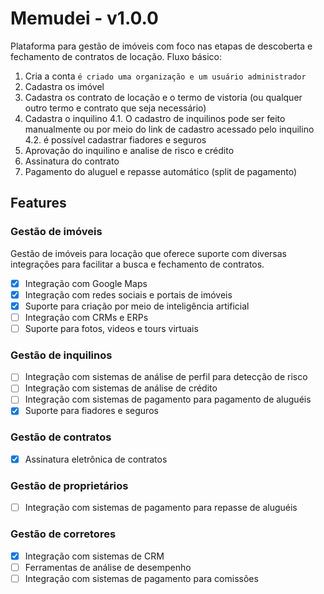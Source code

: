 # Memudei - v1.0.0
Plataforma para gestão de imóveis com foco nas etapas de descoberta e fechamento de contratos de locação.
Fluxo básico:
1. Cria a conta `é criado uma organização e um usuário administrador`
2. Cadastra os imóvel
3. Cadastra os contrato de locação e o termo de vistoria (ou qualquer outro termo e contrato que seja necessário)
4. Cadastra o inquilino
  4.1. O cadastro de inquilinos pode ser feito manualmente ou por meio do link de cadastro acessado pelo inquilino
  4.2. é possível cadastrar fiadores e seguros
5. Aprovação do inquilino e analise de risco e crédito
6. Assinatura do contrato
7. Pagamento do aluguel e repasse automático (split de pagamento)


## Features
### Gestão de imóveis
Gestão de imóveis para locação que oferece suporte com diversas integrações para facilitar a busca e fechamento de contratos.
- [x] Integração com Google Maps
- [x] Integração com redes sociais e portais de imóveis
- [x] Suporte para criação por meio de inteligência artificial
- [ ] Integração com CRMs e ERPs
- [ ] Suporte para fotos, videos e tours virtuais

### Gestão de inquilinos
- [ ] Integração com sistemas de análise de perfil para detecção de risco
- [ ] Integração com sistemas de análise de crédito
- [ ] Integração com sistemas de pagamento para pagamento de aluguéis
- [x] Suporte para fiadores e seguros

### Gestão de contratos
- [x] Assinatura eletrônica de contratos

### Gestão de proprietários
- [ ] Integração com sistemas de pagamento para repasse de aluguéis

### Gestão de corretores
- [x] Integração com sistemas de CRM
- [ ] Ferramentas de análise de desempenho
- [ ] Integração com sistemas de pagamento para comissões
